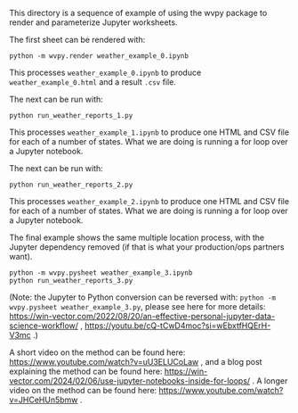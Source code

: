 
This directory is a sequence of example of using the wvpy package to render and parameterize Jupyter worksheets.


The first sheet can be rendered with:

```
python -m wvpy.render weather_example_0.ipynb
```

This processes `weather_example_0.ipynb` to produce `weather_example_0.html` and a result `.csv` file.




The next can be run with:

```
python run_weather_reports_1.py
```


This processes `weather_example_1.ipynb` to produce one HTML and CSV file for each of a number of states. What we are doing is running a for loop over a Jupyter notebook.


The next can be run with:

```
python run_weather_reports_2.py
```


This processes `weather_example_2.ipynb` to produce one HTML and CSV file for each of a number of states. What we are doing is running a for loop over a Jupyter notebook.


The final example shows the same multiple location process, with the Jupyter dependency removed (if that is what your production/ops partners want).


```
python -m wvpy.pysheet weather_example_3.ipynb
python run_weather_reports_3.py
```

(Note: the Jupyter to Python conversion can be reversed with: `python -m wvpy.pysheet weather_example_3.py`, please see here for more details: https://win-vector.com/2022/08/20/an-effective-personal-jupyter-data-science-workflow/ , https://youtu.be/cQ-tCwD4moc?si=wEbxtfHQErH-V3mc .)

A short video on the method can be found here: https://www.youtube.com/watch?v=uU3ELUCoLaw , and a blog post explaining the method can be found here: https://win-vector.com/2024/02/06/use-jupyter-notebooks-inside-for-loops/ . A longer video on the method can be found here: https://www.youtube.com/watch?v=JHCeHUn5bmw .



